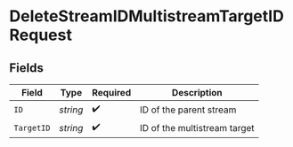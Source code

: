 # DeleteStreamIDMultistreamTargetIDRequest


## Fields

| Field                        | Type                         | Required                     | Description                  |
| ---------------------------- | ---------------------------- | ---------------------------- | ---------------------------- |
| `ID`                         | *string*                     | :heavy_check_mark:           | ID of the parent stream      |
| `TargetID`                   | *string*                     | :heavy_check_mark:           | ID of the multistream target |